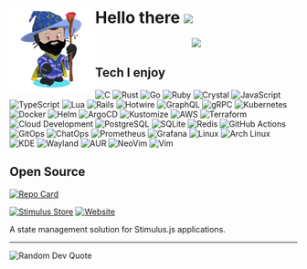 <div >

# Hello there <a href="https://www.gautamkrishnar.com/"><img src="https://media.giphy.com/media/hvRJCLFzcasrR4ia7z/giphy.gif" width="5%"></a><img align="left" width="150" height="150" src="https://github.com/omarluq/omarluq/blob/main/assets/ruby-wizard-octocat.png?raw=true">
<p align="center">
  <img alig src="https://github-profile-trophy.vercel.app/?username=omarluq&rank=-C,-B&theme=tokyonight&margin-w=15" />
</p>


## Tech I enjoy


![C](https://img.shields.io/badge/C-%2300599C.svg?style=flat-square&logo=c&logoColor=white)
![Rust](https://img.shields.io/badge/Rust-%23000000.svg?style=flat-square&logo=rust&logoColor=white)
![Go](https://img.shields.io/badge/go-%2300ADD8.svg?style=flat-square&logo=go&logoColor=white)
![Ruby](https://img.shields.io/badge/ruby-%23CC342D.svg?style=flat-square&logo=ruby&logoColor=white)
![Crystal](https://img.shields.io/badge/Crystal-%23000000.svg?style=flat-square&logo=crystal&logoColor=white)
![JavaScript](https://img.shields.io/badge/javascript-%23323330.svg?style=flat-square&logo=javascript&logoColor=%23F7DF1E)
![TypeScript](https://img.shields.io/badge/typescript-%23007ACC.svg?style=flat-square&logo=typescript&logoColor=white)
![Lua](https://img.shields.io/badge/Lua-%232C2D72.svg?style=flat-square&logo=lua&logoColor=white)
![Rails](https://img.shields.io/badge/rails-%23CC0000.svg?style=flat-square&logo=ruby-on-rails&logoColor=white)
![Hotwire](https://img.shields.io/badge/Hotwire-%23000000.svg?style=flat-square&logo=hotwire&logoColor=white)
![GraphQL](https://img.shields.io/badge/GraphQL-%23E10098.svg?style=flat-square&logo=graphql&logoColor=white)
![gRPC](https://img.shields.io/badge/gRPC-%23244C5A.svg?style=flat-square&logo=google&logoColor=white)
![Kubernetes](https://img.shields.io/badge/kubernetes-%23326ce5.svg?style=flat-square&logo=kubernetes&logoColor=white)
![Docker](https://img.shields.io/badge/Docker-%232496ED.svg?style=flat-square&logo=docker&logoColor=white)
![Helm](https://img.shields.io/badge/Helm-%230F1689.svg?style=flat-square&logo=helm&logoColor=white)
![ArgoCD](https://img.shields.io/badge/ArgoCD-%23EF7B4D.svg?style=flat-square&logo=argo&logoColor=white)
![Kustomize](https://img.shields.io/badge/Kustomize.io-%234FAAFC.svg?style=flat-square&logo=kustomize&logoColor=white)
![AWS](https://img.shields.io/badge/AWS-%23FF9900.svg?style=flat-square&logo=amazon-aws&logoColor=white)
![Terraform](https://img.shields.io/badge/Terraform-%235835CC.svg?style=flat-square&logo=terraform&logoColor=white)
![Cloud Development](https://img.shields.io/badge/Cloud%20Development-4285F4?style=flat-square&logo=icloud&logoColor=white)
![PostgreSQL](https://img.shields.io/badge/PostgreSQL-%23336791.svg?style=flat-square&logo=postgresql&logoColor=white)
![SQLite](https://img.shields.io/badge/SQLite-%2307405e.svg?style=flat-square&logo=sqlite&logoColor=white)
![Redis](https://img.shields.io/badge/Redis-%23DC382D.svg?style=flat-square&logo=redis&logoColor=white)
![GitHub Actions](https://img.shields.io/badge/github%20actions-%232671E5.svg?style=flat-square&logo=githubactions&logoColor=white)
![GitOps](https://img.shields.io/badge/GitOps-F05032?style=flat-square&logo=git&logoColor=white)
![ChatOps](https://img.shields.io/badge/ChatOps-4A154B?style=flat-square&logo=slack&logoColor=white)
![Prometheus](https://img.shields.io/badge/Prometheus-%23E6522C.svg?style=flat-square&logo=prometheus&logoColor=white)
![Grafana](https://img.shields.io/badge/Grafana-%23F46800.svg?style=flat-square&logo=grafana&logoColor=white)
![Linux](https://img.shields.io/badge/Linux-%23FCC624.svg?style=flat-square&logo=linux&logoColor=black)
![Arch Linux](https://img.shields.io/badge/Arch%20Linux-1793D1?style=flat-square&logo=arch-linux&logoColor=white)
![KDE](https://img.shields.io/badge/KDE-1D99F3?style=flat-square&logo=kde&logoColor=white)
![Wayland](https://img.shields.io/badge/Wayland-FFBC00?style=flat-square&logo=wayland&logoColor=black)
![AUR](https://img.shields.io/badge/AUR-1793D1?style=flat-square&logo=arch-linux&logoColor=white)
![NeoVim](https://img.shields.io/badge/NeoVim-%2357A143.svg?style=flat-square&logo=neovim&logoColor=white)
![Vim](https://img.shields.io/badge/Vim-%23019733.svg?style=flat-square&logo=vim&logoColor=white)

## Open Source

[![Repo Card](https://github-readme-stats.vercel.app/api/pin/?username=omarluq&repo=stimulus-store&theme=tokyonight&hide_border=true)](https://github.com/omarluq/stimulus-store)

[![Stimulus Store](https://img.shields.io/badge/stimulus--store-awesome-8A2BE2?style=flat-square&logo=github)](https://github.com/omarluq/stimulus-store)
[![Website](https://img.shields.io/badge/website-stimulus--store.com-blue?style=flat-square)](https://stimulus-store.com)

A state management solution for Stimulus.js applications.

---

<img src="https://quotes-github-readme.vercel.app/api?type=horizontal&theme=dark" alt="Random Dev Quote"/>

</div>
